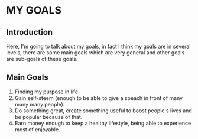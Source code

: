 # MY GOALS

## Introduction
Here, I'm going to talk about my goals, in fact I think my goals are in several levels, there are some main goals which are very general and other goals are sub-goals of these goals.

## Main Goals
1. Finding my purpose in life.
2. Gain self-steem (enough to be able to give a speach in front of many many many people).
3. Do something great, create something useful to boost people's lives and be popular because of that.
4. Earn money enough to keep a healthy lifestyle, being able to experience most of enjoyable.
